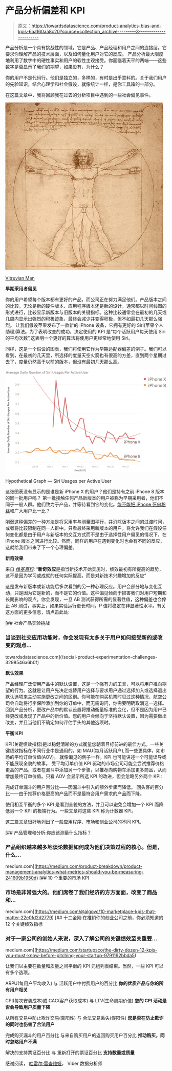 # 产品分析偏差和 KPI

> 原文：<https://towardsdatascience.com/product-analytics-bias-and-kpis-6aa160aa8c20?source=collection_archive---------3----------------------->

产品分析是一个具有挑战性的领域，它是产品、产品经理和用户之间的连接层。它要求你理解产品的技术层面，以及如何量化用户对它的反应。
产品分析最大限度地利用了数字中的硬性事实和用户的软性主观接受。你面临着天平的两端——这些数字是否显示了我们的期望，如果没有，为什么？

你的用户不是代码行。他们是独立的，多样的，有时是出乎意料的。关于我们用户的先验知识，结合心理学和社会假设，就像统计一样，是你工具箱的一部分。

在这篇文章中，我将回顾我在过去的分析项目中遇到的一些社会偏见事件。

![](img/e0325702a299ccbf43948c5eee882f82.png)

[Vitruvian Man](https://en.wikipedia.org/wiki/Vitruvian_Man)

**早期采用者偏见**

你的用户希望每个版本都有更好的产品，而公司正在努力满足他们。产品版本之间的比较，无论是新的硬件版本、应用程序版本还是新的设计，通常都以时间线图的形式进行，比较显示新版本与旧版本的关键指标。这种比较通常会在最初的几天或几周内显示出强烈的积极迹象，最终会减少并变得积极，但不如最初几天那么强烈。
让我们假设苹果发布了一款新的 iPhone 设备，它拥有更好的 Siri(苹果个人助理)算法。为了表明改变的成功，决定使用的 KPI 是“每个活跃用户每天使用 Siri 的平均次数”,这表明一个更好的算法将使用户更经常地使用 Siri。

同样，这是一个假设的图表，我们将使用它作为早期适配器偏差的例子。我们可以看到，在最初的几天里，所选择的度量天空火箭也有很高的方差，直到两个星期过去了，度量仍然高于以前的版本，但没有最初几天那么高。

![](img/e8b830a7731c367d7d78cc843f23184c.png)

Hypothetical Graph — Siri Usages per Active User

这张图表没有显示的是谁是新 iPhone X 的用户？他们是持有之前 iPhone 8 版本的同一批用户吗？
第一批接触任何产品新版本的用户被称为早期采用者，他们不同于一般人群。他们致力于产品，并等待看到它的变化。[能不能把 iPhone 死忠粉丝](http://www.dailymail.co.uk/news/article-5045773/Thousands-Apple-fans-queue-outside-stores-iPhone-X.html)和广大用户比一比？

削弱这种偏差的一种方法是将采用率与测量图平行，并消除版本之间的过渡时间，或者将比较限制在同一人群中。只看最终采用新版本的用户，将允许我们在假设任何变化都是由于用户与新版本的交互方式而不是由于选择性用户偏见的情况下，在 iPhone 版本之间进行比较。然而，同样的用户在遇到变化时也会有不同的反应，这就给我们带来了下一个心理偏差。

**新奇效果**

来自 [*维基百科*](https://en.wikipedia.org/wiki/Novelty_effect):
“**新奇效应**是指当新技术开始实施时，绩效最初有所提高的趋势，这不是因为学习或成就的任何实际提高，而是对新技术兴趣增加的反应”

这是发布新版本或新功能后多次看到的另一种心理反应。用户会部分地与变化互动，只是因为它是新的，而不是它的价值。这种偏见倾向于损害我们对用户短期和长期影响的观点。你会发现，一旦 AB 测试获得所需的显著性值，这种偏差也会停止 AB 测试，事实上，如果实验运行更长时间，P 值将稳定在非显著性水平。有关这方面的更多信息，请点击此处:

 [## 社会产品实验挑战

### 当谈到社交应用功能时，你会发现有太多关于用户如何接受新的或改变的观点…

towardsdatascience.com](/social-product-experimentation-challenges-3298546a6b0f) 

**默认效果**

产品经理广泛使用产品中的默认设置，这是一个强有力的工具，可以将用户推向期望的行为。这就是让用户先决定或替用户选择与要求用户通过选择加入或选择退出默认选项来主动实施更改之间的区别。你可能在购买机票时见过这种情况，航空公司会自动将行李保险添加到你的订单中，而无需询问，你需要明确取消这一选择。
回到产品分析，更改产品中的默认设置将推动衡量标准的变化，但不是因为用户已经更改或发现了产品中的新价值。您的用户会倾向于坚持默认设置，因为需要做出改变，并且当他们不确定如何评估手头的其他选项时。

**平衡 KPI**

KPI(关键绩效指标)是以稳健清晰的方式衡量您朝着目标前进的最佳方式。一些关键绩效指标在不同行业中是通用的，如 MAU(每月活跃用户),而一些更具体，如市场的平均订单价值(AOV)。
就像偏见的例子一样，KPI 也可能讲述一个可能误导或不能展现全貌的故事。
受平均订单价值 KPI 驱动的市场公司可能会尝试推荐价格更高的产品，或者在漏斗中添加另一个步骤，以推荐向购物车添加更多商品，从而增加最终订单价值。只看 AOV 会显示所选 KPI 的改进，但会忽略另外两个 KPI:

完成订单漏斗的用户百分比——因漏斗中引入的额外步骤而降低。
回头客的百分比——由于推荐价格更高的产品而不是最符合用户需求的产品而下降。

使用相互平衡的多个 KPI 是看到全貌的方法，并且可以避免会增加一个 KPI 而降低另一个 KPI 的极端行为。一些文章将这些 KPI 称为计数器 KPI。

这三篇文章很好地列出了一般应用程序、市场和创业公司的不同 KPI。

[](https://medium.com/product-breakdown/product-management-analytics-what-metrics-should-you-be-measuring-241609b1950d) [## 产品管理和分析:你应该测量什么指标？

### 产品组织越来越多地谈论数据如何成为他们决策过程的核心。但是，什么…

medium.com](https://medium.com/product-breakdown/product-management-analytics-what-metrics-should-you-be-measuring-241609b1950d) [](https://medium.com/@algovc/10-marketplace-kpis-that-matter-22e0fd2d2779) [## 10 个重要的市场 KPI

### 市场是非常强大的。他们席卷了我们经济的方方面面，改变了商品和…

medium.com](https://medium.com/@algovc/10-marketplace-kpis-that-matter-22e0fd2d2779)  [## 十二金刚:在推销你的创业公司之前，你必须知道的 12 个关键绩效指标

### 对于一家公司的创始人来说，深入了解公司的关键绩效至关重要…

medium.com](https://medium.com/startupsco/the-dirty-dozen-12-kpis-you-must-know-before-pitching-your-startup-9791192bbda5) 

让我们以主要在数量和质量之间平衡的 KPI 元组列表结束。当然，一些 KPI 可以有多个选项。

ARPU(每用户平均收入)
与
活跃用户中付费用户的百分比
**你的优质产品与你的所有用户相关**

CPI(每次安装成本)或 CAC(客户获取成本)
与
LTV(生命周期价值)
**您的 CPI 活动是否会导致用户质量下降**

从所有交易中防止欺诈交易(真阳性)
与
合法交易丢失(假阳性)
**您是否在防止欺诈的同时也伤害了合法用户**

完成购买漏斗的用户百分比
与来自购买用户的返回购买用户百分比
**推动购买，同时忽略用户不满**

解决的支持票证百分比
与
重新打开的票证百分比
**支持数量或质量**

感谢阅读，
[哈雷尔·雷查维娅](http://linkedin.com/in/harelrechavia)，
Viber 数据分析师